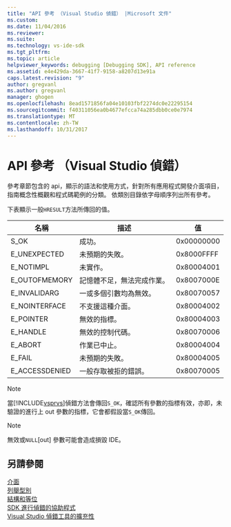 ```yaml
---
title: "API 參考 （Visual Studio 偵錯） |Microsoft 文件"
ms.custom: 
ms.date: 11/04/2016
ms.reviewer: 
ms.suite: 
ms.technology: vs-ide-sdk
ms.tgt_pltfrm: 
ms.topic: article
helpviewer_keywords: debugging [Debugging SDK], API reference
ms.assetid: e4e429da-3667-41f7-9158-a8207d13e91a
caps.latest.revision: "9"
author: gregvanl
ms.author: gregvanl
manager: ghogen
ms.openlocfilehash: 8ead1571856fa04e10103fbf2274dc0e22295154
ms.sourcegitcommit: f40311056ea0b4677efcca74a285dbb0ce0e7974
ms.translationtype: MT
ms.contentlocale: zh-TW
ms.lasthandoff: 10/31/2017
---
```

# <a name="api-reference-visual-studio-debugging"></a>API 參考 （Visual Studio 偵錯）
參考章節包含的 api，顯示的語法和使用方式，針對所有應用程式開發介面項目，指南概念性概觀和程式碼範例的分類。 依類別目錄依字母順序列出所有參考。  
  
 下表顯示一般`HRESULT`方法所傳回的值。  
  
|名稱|描述|值|  
|----------|-----------------|-----------|  
|S_OK|成功。|0x00000000|  
|E_UNEXPECTED|未預期的失敗。|0x8000FFFF|  
|E_NOTIMPL|未實作。|0x80004001|  
|E_OUTOFMEMORY|記憶體不足，無法完成作業。|0x8007000E|  
|E_INVALIDARG|一或多個引數均為無效。|0x80070057|  
|E_NOINTERFACE|不支援這種介面。|0x80004002|  
|E_POINTER|無效的指標。|0x80004003|  
|E_HANDLE|無效的控制代碼。|0x80070006|  
|E_ABORT|作業已中止。|0x80004004|  
|E_FAIL|未預期的失敗。|0x80004005|  
|E_ACCESSDENIED|一般存取被拒的錯誤。|0x80070005|  
  
> [!NOTE]
>  當[!INCLUDE[vsprvs](../../../code-quality/includes/vsprvs_md.md)]偵錯方法會傳回`S_OK`，確認所有參數的指標有效，亦即，未驗證的進行上 out 參數的指標，它會都假設當`S_OK`傳回。  
  
> [!NOTE]
>  無效或`NULL`[out] 參數可能會造成損毀 IDE。  
  
## <a name="see-also"></a>另請參閱  
 [介面](../../../extensibility/debugger/reference/interfaces-visual-studio-debugging.md)   
 [列舉型別](../../../extensibility/debugger/reference/enumerations-visual-studio-debugging.md)   
 [結構和等位](../../../extensibility/debugger/reference/structures-and-unions.md)   
 [SDK 進行偵錯的協助程式](../../../extensibility/debugger/reference/sdk-helpers-for-debugging.md)   
 [Visual Studio 偵錯工具的擴充性](../../../extensibility/debugger/visual-studio-debugger-extensibility.md)